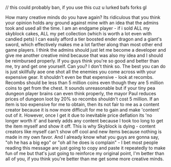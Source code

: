 // this could probably ban, if you use this cuz u lurked bafs forks gl

How many creative minds do you have again? Its ridiculous that you think your opinion holds any ground against mine with an idea that the admins took and used all the time. I am an endgame player - if i sold ALL my skyblock cakes, ALL my pet collection (which is worth a lot even with candied pets) I can easily afford a tier boosted ender dragon and a giant's sword, which effectively makes me a lot farther along than most other end game players. I think the admins should just let me become a developer and give me another creative mind because that was also my idea and I should be reimbursed properly. If you guys think you're so good and better than me, try and get one yourself. Can you? I don't think so. The best you can do is just skillfully aoe one shot all the enemies you come across with your expensive gear. It shouldn't even be that expensive - look at recombs. Recombs should be less than 5 million coins even though they are 5 million coins to get from the chest. It sounds unreasonable but if your tiny pea dungeon player brains can even think properly, the mayor Paul reduces prices of dungeon loot by 20% so recombs shouldn't cost 5 million. If an item is too expensive for me to obtain, then its not fair to me as a content creator because it is now more difficult for me to gain and make 'content' out of it. However, once I get it due to inevitable price deflation its 'no longer worth it' and barely adds any content because I took too long to get the item myself and show it off. This is why Skyblock is dying - content creators like myself can't show off cool and new items because nothing is made in my own favor. And I already know what you guys are gonna say, "oh he has a big ego" or "oh all he does is complain" - I bet most people reading this message are just going to copy and paste it repeatedly to make fun of me but that's just going to reinforce my original point, I'm better than all of you, if you think you're better than me get some more creative minds.

